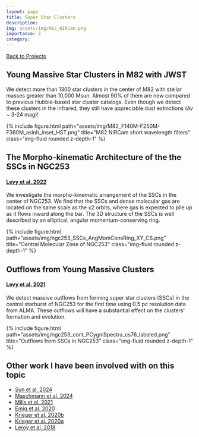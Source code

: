 ```yaml
---
layout: page
title: Super Star Clusters
description:
img: assets/img/M82_NIRCam.png
importance: 2
category:
---
```


<a href="https://rclevy.github.io/projects/" title="Back to Projects" target="_self"><i class="fas fa-arrow-left"></i> Back to Projects</a>

## Young Massive Star Clusters in M82 with JWST

We detect more than 1300 star clusters in the center of M82 with stellar masses greater than 10,000 Msun. Almost 90% of them are new compared to previous Hubble-based star cluster catalogs. Even though we detect these clusters in the infrared, they still have appreciable dust extinctions (Av ~ 3-24 mag)!

<div class="row">
    <div class="col-sm mt-3 mt-md-0">
        {% include figure.html path="assets/img/M82_F140M-F250M-F360M_asinh_inset_HST.png" title="M82 NIRCam short wavelength filters" class="img-fluid rounded z-depth-1" %}
    </div>
</div>

## The Morpho-kinematic Architecture of the the SSCs in NGC253
#### [Levy et al. 2022](https://ui.adsabs.harvard.edu/abs/2022ApJ...935...19L/abstract)

We investigate the morpho-kinematic arrangement of the SSCs in the center of NGC253. We find that the SSCs and dense molecular gas are located on the same scale as the x2 orbits, where gas is expected to pile up as it flows inward along the bar. The 3D structure of the SSCs is well described by an elliptical, angular momentum-conserving ring.

<div class="row">
    <div class="col-sm mt-3 mt-md-0">
        {% include figure.html path="assets/img/ngc253_SSCs_AngMomConsRing_XY_CS.png" title="Central Molecular Zone of NGC253" class="img-fluid rounded z-depth-1" %}
    </div>
</div>

## Outflows from Young Massive Clusters
#### [Levy et al. 2021](https://ui.adsabs.harvard.edu/abs/2021ApJ...912....4L/abstract)

We detect massive outflows from forming super star clusters (SSCs) in the central starburst of NGC253 for the first time using 0.5 pc resolution data from ALMA. These outflows will have a substantial effect on the clusters' formation and evolution.

<div class="row">
    <div class="col-sm mt-3 mt-md-0">
        {% include figure.html path="assets/img/ngc253_cont_PCygniSpectra_cs76_labeled.png" title="Outflows from SSCs in NGC253" class="img-fluid rounded z-depth-1" %}
    </div>
</div>

## Other work I have been involved with on this topic
- [Sun et al. 2024](https://ui.adsabs.harvard.edu/abs/2024ApJ...967..133S/abstract)
- [Maschmann et al. 2024](https://ui.adsabs.harvard.edu/abs/2024ApJS..273...14M/abstract)
- [Mills et al. 2021](https://ui.adsabs.harvard.edu/abs/2021ApJ...919..105M/abstract)
- [Emig et al. 2020](https://ui.adsabs.harvard.edu/abs/2020ApJ...903...50E/abstract)
- [Krieger et al. 2020b](https://ui.adsabs.harvard.edu/abs/2020ApJ...899..158K/abstract)
- [Krieger et al. 2020a](https://ui.adsabs.harvard.edu/abs/2020ApJ...897..176K/abstract)
- [Leroy et al. 2018](https://ui.adsabs.harvard.edu/abs/2018ApJ...869..126L/abstract)
